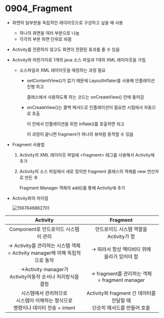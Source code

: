 # 0904_Fragment

- 화면의 일부분을 독립적인 레이아웃으로 구성하고 싶을 때 사용
  - 하나의 화면을 여러 부분으로 나눔
  - 각각의 부분 화면 단위로 바꿈

- Activity를 전환하지 않고도 화면이 전환된 효과를 줄 수 있음

- Activity와 마찬가지로 1개의 java 소스 파일과 1개의 XML 레이아웃을 가짐

  - 소스파일과 XML 레이아웃을 매칭하는 과정 필요

    - setContentView()가 없기 때문에 LayoutInflater를 사용해 인플레이션 진행 하고

      클래스에서 사용하도록 하는 코드는 onCreateView() 안에 들어감

    - onCreateView()는 콜백 메서드로 인플레이션이 필요한 시점에서 자동으로 호출

      이 안에서 인플레이션을 위한 inflate()를 호출하면 되고

      이 과정이 끝나면 fragment가 하나의 뷰처럼 동작할 수 있음

- Fragment 사용법

  1. Activity의 XML 레이아웃 파일에 \<fragment\> 태그를 사용해서 Activity에 추가

  2. Activity의 소스 파일에서  새로 정의한 fragment 클래스의 객체를 new 연산자로 만든 후

     Fragment Manager 객체의 add()를 통해 Activity에 추가

- Activity와의 차이점

  ![1567646862701](https://user-images.githubusercontent.com/50972986/64306487-da58aa80-cfcd-11e9-8f94-eb3f6eaf77b3.png)

|                           Activity                           |                           Fragment                           |
| :----------------------------------------------------------: | :----------------------------------------------------------: |
|             Component로 안드로이드 시스템이 관리             |            안드로이드 시스템 역할을 Activity가 함            |
| → Activity를 관리하는 시스템 객체 <br/>= Activity manager에 의해 독립적으로 동작 |       → 따라서 항상 액티비티 위에<bR>올라가 있어야 함        |
| →Activity manager가<br/>Activity의동작 순서나 처리방식을 결정 |      → fragment를 관리하는 객체<br/>= fragment manager       |
| 시스템에서 관리하므로 <br/>시스템이 이해하는 형식으로<br/>명령이나 데이터 전송 = intent | Activity와 fragment 간 데이터를 전달할 때<br>단순히 메서드를 만들어 호출 |

